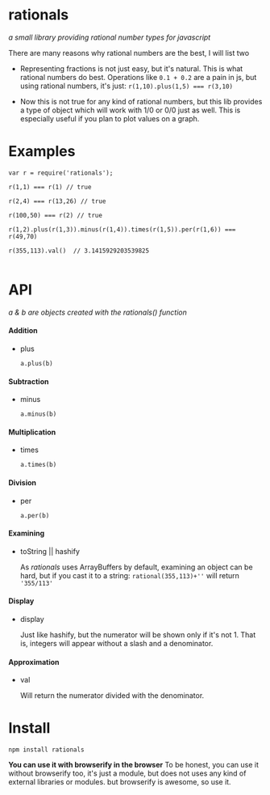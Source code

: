 # rationals
_a small library providing rational number types for javascript_

There are many reasons why rational numbers are the best, I will list two

- Representing fractions is not just easy, but it's natural. This is what
rational numbers do best. Operations like `0.1 + 0.2` are a pain in js,
but using rational numbers, it's just: `r(1,10).plus(1,5) === r(3,10)`

- Now this is not true for any kind of rational numbers, but this lib
provides a type of object which will work with 1/0 or 0/0 just as well.
This is especially useful if you plan to plot values on a graph.

# Examples
```
var r = require('rationals');

r(1,1) === r(1) // true

r(2,4) === r(13,26) // true

r(100,50) === r(2) // true

r(1,2).plus(r(1,3)).minus(r(1,4)).times(r(1,5)).per(r(1,6)) === r(49,70)

r(355,113).val()  // 3.1415929203539825


```

# API
_a & b are objects created with the rationals() function_

#### Addition
- plus

    `a.plus(b)`

#### Subtraction
- minus

    `a.minus(b)`

#### Multiplication
- times

    `a.times(b)`

#### Division
- per

    `a.per(b)`

#### Examining
- toString || hashify

    As *rationals* uses ArrayBuffers by default, examining an object can be hard, but if you cast it to a string: `rational(355,113)+''` will return `'355/113'`

#### Display
- display

    Just like hashify, but the numerator will be shown only if it's not 1. That is, integers will appear without a slash and a denominator.

#### Approximation
- val

    Will return the numerator divided with the denominator.

# Install
```
npm install rationals
```

**You can use it with browserify in the browser**
To be honest, you can use it without browserify too, it's just a module,
but does not uses any kind of external libraries or modules.
but browserify is awesome, so use it.
